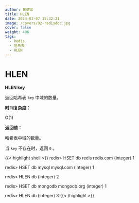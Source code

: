 ```yaml
---
author: 黄健宏
title: HLEN
date: 2024-03-07 15:32:21
image: /covers/02-redisdoc.jpg
cover: false
weight: 406
tags:
  - Redis
  - 哈希表
  - HLEN
---
```


# HLEN

**HLEN key**

返回哈希表 `key` 中域的数量。

**时间复杂度：**

O(1)

**返回值：**

哈希表中域的数量。

当 `key` 不存在时，返回 `0` 。

{{< highlight shell >}}
redis> HSET db redis redis.com
(integer) 1

redis> HSET db mysql mysql.com
(integer) 1

redis> HLEN db
(integer) 2

redis> HSET db mongodb mongodb.org
(integer) 1

redis> HLEN db
(integer) 3
{{< /highlight >}}